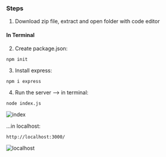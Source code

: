 ### Steps

1. Download zip file, extract and open folder with code editor

#### In Terminal

2. Create package.json:

`npm init`

3. Install express:

`npm i express`

4. Run the server --> in terminal:

`node index.js`

![index](https://user-images.githubusercontent.com/68760595/211102046-0ff045a2-807f-43b8-af0b-a386fc507dd5.JPG)

...in localhost:

`http://localhost:3000/`

![localhost](https://user-images.githubusercontent.com/68760595/211102210-30d20cb1-2838-4dc5-a451-e0a0325529d4.JPG)



